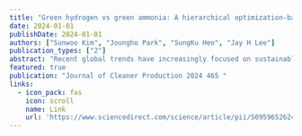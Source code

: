 ```yaml
---
title: "Green hydrogen vs green ammonia: A hierarchical optimization-based integrated temporal approach for comparative techno-economic analysis of international supply chains"
date: 2024-01-01
publishDate: 2024-01-01
authors: ["Sunwoo Kim", "Joungho Park", "SungKu Heo", "Jay H Lee"]
publication_types: ["2"]
abstract: "Recent global trends have increasingly focused on sustainable and green energy solutions,transitioning away from fossil fuels. Green hydrogen (GH) and green ammonia (GA) have emerged as promising contenders for energy carriers in international supply chains. Our manuscript delivers a thorough comparative analysis of GH and GA, acknowledging the complex interrelations among synthesis, storage, distribution, and conversion processes. This evaluation also incorporates the variability of weather, energy demand, and the delays inherent in shipping, on both hourly and seasonal scales. The study features a detailed case analysis of nine international trading routes, utilizing a hierarchical optimization framework and conducting comparative economic evaluations. Additionally, the study delves into a sensitivity analysis, exploring factors such as economies of scale and the operational constraints of water …"
featured: true
publication: "Journal of Cleaner Production 2024 465 "
links:
  - icon_pack: fas
    icon: scroll
    name: Link
    url: 'https://www.sciencedirect.com/science/article/pii/S095965262402198X'
---
```

